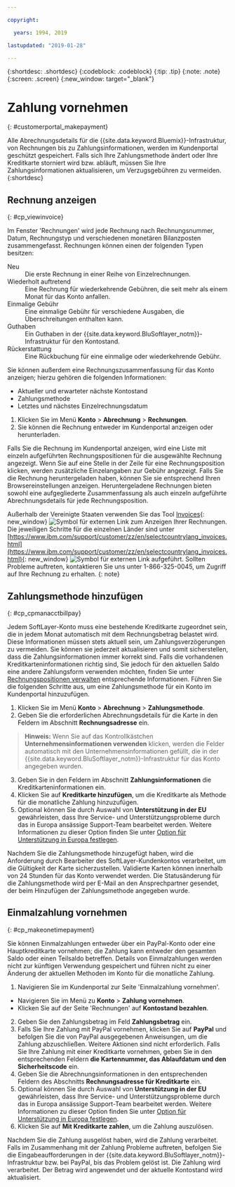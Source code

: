 ```yaml
---

copyright:

  years: 1994, 2019

lastupdated: "2019-01-28"

---
```


{:shortdesc: .shortdesc}
{:codeblock: .codeblock}
{:tip: .tip}
{:note: .note}
{:screen: .screen}
{:new_window: target="_blank"}


# Zahlung vornehmen
{: #customerportal_makepayment}

Alle Abrechnungsdetails für die {{site.data.keyword.Bluemix}}-Infrastruktur, von Rechnungen bis zu Zahlungsinformationen, werden im Kundenportal geschützt gespeichert. Falls sich Ihre Zahlungsmethode ändert oder Ihre Kreditkarte storniert wird bzw. abläuft, müssen Sie Ihre Zahlungsinformationen aktualisieren, um Verzugsgebühren zu vermeiden.
{:shortdesc}

## Rechnung anzeigen
{: #cp_viewinvoice}

Im Fenster 'Rechnungen' wird jede Rechnung nach Rechnungsnummer, Datum, Rechnungstyp und verschiedenen monetären Bilanzposten zusammengefasst. Rechnungen können einen der folgenden Typen besitzen:

<dl>
<dt>Neu</dt>
<dd>Die erste Rechnung in einer Reihe von Einzelrechnungen.</dd>
<dt>Wiederholt auftretend</dt>
<dd>Eine Rechnung für wiederkehrende Gebühren, die seit mehr als einem Monat für das Konto anfallen.</dd>
<dt>Einmalige Gebühr</dt>
<dd>Eine einmalige Gebühr für verschiedene Ausgaben, die Überschreitungen enthalten kann.</dd>
<dt>Guthaben</dt>
<dd>Ein Guthaben in der {{site.data.keyword.BluSoftlayer_notm}}-Infrastruktur für den Kontostand.</dd>
<dt>Rückerstattung</dt>
<dd>Eine Rückbuchung für eine einmalige oder wiederkehrende Gebühr.</dd>
</dl>

Sie können außerdem eine Rechnungszusammenfassung für das Konto anzeigen; hierzu gehören die folgenden Informationen:
  * Aktueller und erwarteter nächste Kontostand
  * Zahlungsmethode
  * Letztes und nächstes Einzelrechnungsdatum

1. Klicken Sie im Menü **Konto** > **Abrechnung** > **Rechnungen**.
2. Sie können die Rechnung entweder im Kundenportal anzeigen oder herunterladen.

Falls Sie die Rechnung im Kundenportal anzeigen, wird eine Liste mit einzeln aufgeführten Rechnungspositionen für die ausgewählte Rechnung angezeigt. Wenn Sie auf eine Stelle in der Zeile für eine Rechnungsposition klicken, werden zusätzliche Einzelangaben zur Gebühr angezeigt. Falls Sie die Rechnung heruntergeladen haben, können Sie sie entsprechend Ihren Browsereinstellungen anzeigen. Heruntergeladene Rechnungen bieten sowohl eine aufgegliederte Zusammenfassung als auch einzeln aufgeführte Abrechnungsdetails für jede Rechnungsposition.

Außerhalb der Vereinigte Staaten verwenden Sie das Tool [Invoices](http://www.ibm.com/support/customer/invoices){: new_window} ![Symbol für externen Link](../icons/launch-glyph.svg "Symbol für externen Link") zum Anzeigen Ihrer Rechnungen. Die jeweiligen Schritte für die einzelnen Länder sind unter [https://www.ibm.com/support/customer/zz/en/selectcountrylang_invoices.html](https://www.ibm.com/support/customer/zz/en/selectcountrylang_invoices.html){: new_window} ![Symbol für externen Link](../icons/launch-glyph.svg "Symbol für externen Link") aufgeführt. Sollten Probleme auftreten, kontaktieren Sie uns unter 1-866-325-0045, um Zugriff auf Ihre Rechnung zu erhalten.
{: note}

## Zahlungsmethode hinzufügen
{: #cp_cpmanacctbillpay}

Jedem SoftLayer-Konto muss eine bestehende Kreditkarte zugeordnet sein, die in jedem Monat automatisch mit dem Rechnungsbetrag belastet wird. Diese Informationen müssen stets aktuell sein, um Zahlungsverzögerungen zu vermeiden. Sie können sie jederzeit aktualisieren und somit sicherstellen, dass die Zahlungsinformationen immer korrekt sind. Falls die vorhandenen Kreditkarteninformationen richtig sind, Sie jedoch für den aktuellen Saldo eine andere Zahlungsform verwenden möchten, finden Sie unter [Rechnungspositionen verwalten](/docs/customer-portal/cpmanacctbillpay.html#cp_makeonetimepayment) entsprechende Informationen. Führen Sie die folgenden Schritte aus, um eine Zahlungsmethode für ein Konto im Kundenportal hinzuzufügen.

1. Klicken Sie im Menü **Konto** > **Abrechnung** > **Zahlungsmethode**.
2. Geben Sie die erforderlichen Abrechnungsdetails für die Karte in den Feldern im Abschnitt **Rechnungsadresse** ein.
> **Hinweis:** Wenn Sie auf das Kontrollkästchen **Unternehmensinformationen verwenden** klicken, werden die Felder automatisch mit den Unternehmensinformationen gefüllt, die in der {{site.data.keyword.BluSoftlayer_notm}}-Infrastruktur für das Konto angegeben wurden.
3. Geben Sie in den Feldern im Abschnitt **Zahlungsinformationen** die Kreditkarteninformationen ein.
4. Klicken Sie auf **Kreditkarte hinzufügen**, um die Kreditkarte als Methode für die monatliche Zahlung hinzuzufügen.
5. Optional können Sie durch Auswahl von **Unterstützung in der EU** gewährleisten, dass Ihre Service- und Unterstützungsprobleme durch das in Europa ansässige Support-Team bearbeitet werden.  Weitere Informationen zu dieser Option finden Sie unter [Option für Unterstützung in Europa festlegen](/docs/customer-portal/cpmanuserprof.html#cp_seteusupported).

Nachdem Sie die Zahlungsmethode hinzugefügt haben, wird die Anforderung durch Bearbeiter des SoftLayer-Kundenkontos verarbeitet, um die Gültigkeit der Karte sicherzustellen. Validierte Karten können innerhalb von 24 Stunden für das Konto verwendet werden. Die Statusänderung für die Zahlungsmethode wird per E-Mail an den Ansprechpartner gesendet, der beim Hinzufügen der Zahlungsmethode angegeben wurde.

## Einmalzahlung vornehmen
{: #cp_makeonetimepayment}

Sie können Einmalzahlungen entweder über ein PayPal-Konto oder eine Hauptkreditkarte vornehmen; die Zahlung kann entweder den gesamten Saldo oder einen Teilsaldo betreffen. Details von Einmalzahlungen werden nicht zur künftigen Verwendung gespeichert und führen nicht zu einer Änderung der aktuellen Methoden im Konto für die monatliche Zahlung.

1. Navigieren Sie im Kundenportal zur Seite 'Einmalzahlung vornehmen'.
 * Navigieren Sie im Menü zu **Konto** > **Zahlung vornehmen**.
 * Klicken Sie auf der Seite 'Rechnungen' auf **Kontostand bezahlen**.
2. Geben Sie den Zahlungsbetrag im Feld **Zahlungsbetrag** ein.
3. Falls Sie Ihre Zahlung mit PayPal vornehmen, klicken Sie auf **PayPal** und befolgen Sie die von PayPal ausgegebenen Anweisungen, um die Zahlung abzuschließen. Weitere Aktionen sind nicht erforderlich. Falls Sie Ihre Zahlung mit einer Kreditkarte vornehmen, geben Sie in den entsprechenden Feldern **die Kartennummer, das Ablaufdatum und den Sicherheitscode** ein.
4. Geben Sie die Abrechnungsinformationen in den entsprechenden Feldern des Abschnitts **Rechnungsadresse für Kreditkarte** ein.
5. Optional können Sie durch Auswahl von **Unterstützung in der EU** gewährleisten, dass Ihre Service- und Unterstützungsprobleme durch das in Europa ansässige Support-Team bearbeitet werden.  Weitere Informationen zu dieser Option finden Sie unter [Option für Unterstützung in Europa festlegen](/docs/customer-portal/cpmanuserprof.html#cp_seteusupported).
6. Klicken Sie auf **Mit Kreditkarte zahlen**, um die Zahlung auszulösen.

Nachdem Sie die Zahlung ausgelöst haben, wird die Zahlung verarbeitet. Falls im Zusammenhang mit der Zahlung Probleme auftreten, befolgen Sie die Eingabeaufforderungen in der {{site.data.keyword.BluSoftlayer_notm}}-Infrastruktur bzw. bei PayPal, bis das Problem gelöst ist. Die Zahlung wird verarbeitet. Der Betrag wird angewendet und der aktuelle Kontostand wird aktualisiert.
